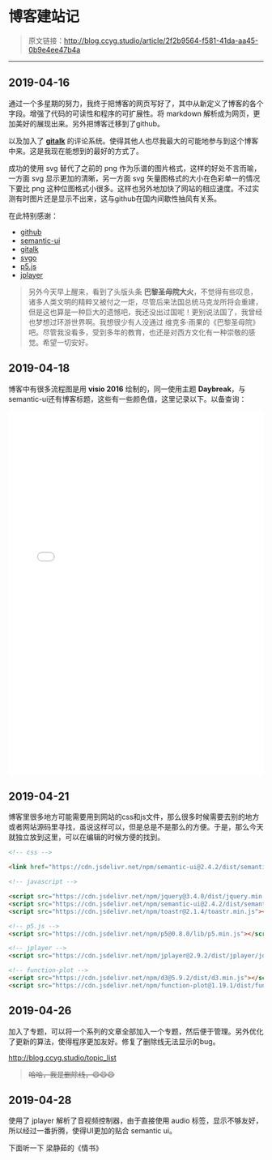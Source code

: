 # 博客建站记

[annotation]: <id> (2f2b9564-f581-41da-aa45-0b9e4ee47b4a)
[annotation]: <status> (public)
[annotation]: <create_time> (2019-04-16 21:26:25)
[annotation]: <comments> (true)

> 原文链接：<http://blog.ccyg.studio/article/2f2b9564-f581-41da-aa45-0b9e4ee47b4a>

---


## 2019-04-16

通过一个多星期的努力，我终于把博客的网页写好了，其中从新定义了博客的各个字段。增强了代码的可读性和程序的可扩展性。将 markdown 解析成为网页，更加美好的展现出来。另外把博客迁移到了github。

以及加入了 **[gitalk](https://github.com/gitalk/gitalk)** 的评论系统。使得其他人也尽我最大的可能地参与到这个博客中来。这是我现在能想到的最好的方式了。

成功的使用 svg 替代了之前的 png 作为乐谱的图片格式，这样的好处不言而喻，一方面 svg 显示更加的清晰，另一方面 svg 矢量图格式的大小在色彩单一的情况下要比 png 这种位图格式小很多。这样也另外地加快了网站的相应速度。不过实测有时图片还是显示不出来，这与github在国内间歇性抽风有关系。

在此特别感谢：

- [github](https://www.github.com)
- [semantic-ui](https://semantic-ui.com/)
- [gitalk](https://github.com/gitalk/gitalk)
- [svgo](https://github.com/svg/svgo)
- [p5.js](http://p5js.org/)
- [jplayer](http://www.jplayer.org/)

> 另外今天早上醒来，看到了头版头条 **巴黎圣母院大火**，不觉得有些叹息，诸多人类文明的精粹又被付之一炬，尽管后来法国总统马克龙所将会重建，但是这也算是一种巨大的遗憾吧，我还没出过国呢！更别说法国了，我曾经也梦想过环游世界啊。我想很少有人没通过 维克多·雨果的《巴黎圣母院》吧。尽管我没看多，受到多年的教育，也还是对西方文化有一种崇敬的感觉。希望一切安好。

## 2019-04-18


博客中有很多流程图是用 **visio 2016** 绘制的，同一使用主题 **Daybreak**，与semantic-ui还有博客标题，这些有一些颜色值，这里记录以下。以备查询：

<iframe src="color_table.html" width=100% height=720 frameborder=0></iframe>


## 2019-04-21

博客里很多地方可能需要用到网站的css和js文件，那么很多时候需要去别的地方或者网站源码里寻找，虽说这样可以，但是总是不是那么的方便。于是，那么今天就独立放到这里，可以在编辑的时候方便的找到。

```html
<!-- css -->

<link href="https://cdn.jsdelivr.net/npm/semantic-ui@2.4.2/dist/semantic.min.css" rel="stylesheet">

<!-- javascript -->

<script src="https://cdn.jsdelivr.net/npm/jquery@3.4.0/dist/jquery.min.js"></script>
<script src="https://cdn.jsdelivr.net/npm/semantic-ui@2.4.2/dist/semantic.min.js"></script>
<script src="https://cdn.jsdelivr.net/npm/toastr@2.1.4/toastr.min.js"></script>

<!-- p5.js -->
<script src="https://cdn.jsdelivr.net/npm/p5@0.8.0/lib/p5.min.js"></script>

<!-- jplayer -->
<script src="https://cdn.jsdelivr.net/npm/jplayer@2.9.2/dist/jplayer/jquery.jplayer.min.js"></script>

<!-- function-plot -->
<script src="https://cdn.jsdelivr.net/npm/d3@5.9.2/dist/d3.min.js"></script>
<script src="https://cdn.jsdelivr.net/npm/function-plot@1.19.1/dist/function-plot.js"></script>

```

## 2019-04-26

加入了专题，可以将一个系列的文章全部加入一个专题，然后便于管理。另外优化了更新的算法，使得程序更加友好。修复了删除线无法显示的bug。

<http://blog.ccyg.studio/topic_list>

> ~~哈哈，我是删除线，😄😄😄~~

## 2019-04-28

使用了 jplayer 解析了音视频控制器，由于直接使用 audio 标签，显示不够友好，所以经过一番折腾，使得UI更加的贴合 semantic ui。

下面听一下 梁静茹的《情书》

<div class='ui jplayer audio' data-url="http://other.web.ra01.sycdn.kuwo.cn/resource/n3/128/9/64/2690960309.mp3" format='mp3'></div>

